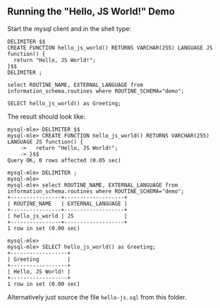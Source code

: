 ## Running the "Hello, JS World!" Demo

Start the mysql client and in the shell type:
```
DELIMITER $$
CREATE FUNCTION hello_js_world() RETURNS VARCHAR(255) LANGUAGE JS function() {
  return "Hello, JS World!";
}$$
DELIMITER ;

select ROUTINE_NAME, EXTERNAL_LANGUAGE from information_schema.routines where ROUTINE_SCHEMA="demo";

SELECT hello_js_world() as Greeting;
```
The result should look like:
```
mysql-mle> DELIMITER $$
mysql-mle> CREATE FUNCTION hello_js_world() RETURNS VARCHAR(255) LANGUAGE JS function() {
    ->   return "Hello, JS World!";
    -> }$$
Query OK, 0 rows affected (0.05 sec)

mysql-mle> DELIMITER ;
mysql-mle> 
mysql-mle> select ROUTINE_NAME, EXTERNAL_LANGUAGE from information_schema.routines where ROUTINE_SCHEMA="demo";
+----------------+-------------------+
| ROUTINE_NAME   | EXTERNAL_LANGUAGE |
+----------------+-------------------+
| hello_js_world | JS                |
+----------------+-------------------+
1 row in set (0.00 sec)

mysql-mle> 
mysql-mle> SELECT hello_js_world() as Greeting;
+------------------+
| Greeting         |
+------------------+
| Hello, JS World! |
+------------------+
1 row in set (0.00 sec)
```

Alternatively just source the file `hello-js.sql` from this folder.
